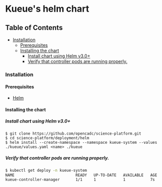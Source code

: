 # Kueue's helm chart

## Table of Contents

<!-- toc -->
- [Installation](#installation)
  - [Prerequisites](#prerequisites)
  - [Installing the chart](#installing-the-chart)
    - [Install chart using Helm v3.0+](#install-chart-using-helm-v30)
    - [Verify that controller pods are running properly.](#verify-that-controller-pods-are-running-properly)
<!-- /toc -->


### Installation

#### Prerequisites

- [Helm](https://helm.sh/docs/intro/quickstart/#install-helm)

#### Installing the chart

##### Install chart using Helm v3.0+

```
$ git clone https://github.com/opencadc/science-platform.git
$ cd science-platform/deployment/helm
$ helm install --create-namespace --namespace kueue-system --values ./kueue/values.yaml <name> ./kueue
```

##### Verify that controller pods are running properly.

```bash
$ kubectl get deploy -n kueue-system
NAME                           READY   UP-TO-DATE   AVAILABLE   AGE
kueue-controller-manager       1/1     1            1           7s
```
